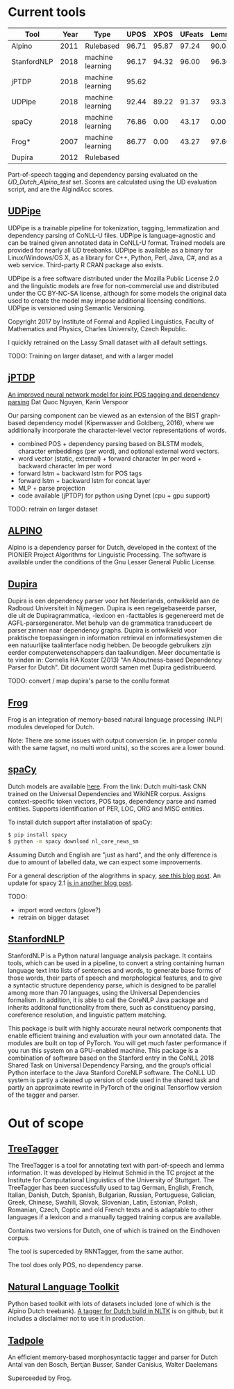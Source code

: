 # Current tools

| Tool    | Year | Type               | UPOS  | XPOS  | UFeats | Lemmas | UAS   | LAS   |
|---------|-----:|--------------------|-------|-------|--------|--------|-------|-------|
| Alpino  | 2011 | Rulebased          | 96.71 | 95.87 | 97.24  | 90.08  | 88.28 | 86.35 |
| StanfordNLP | 2018| machine learning| 96.17 | 94.32 | 96.00  | 96.30  | 90.10 | 86.93 |
| jPTDP   | 2018 | machine learning   | 95.62 |       |        |        | 86.36 | 82.25 |
| UDPipe  | 2018 | machine learning   | 92.44 | 89.22 | 91.37  | 93.32  | 73.93 | 68.34 |
| spaCy   | 2018 | machine learning   | 76.86 | 0.00  | 43.17  | 0.00   | 69.29 | 57.01 |
| Frog\*  | 2007 | machine learning   | 86.77 | 0.00  | 43.27  | 97.60  | 33.71 | 12.42 |
| Dupira  | 2012 | Rulebased          |       |       |        |        |       |       |



Part-of-speech tagging and dependency parsing evaluated on the *UD_Dutch_Alpino_test* set.
Scores are calculated using the UD evaluation script, and are the AlgindAcc scores.

## [UDPipe](http://ufal.mff.cuni.cz/udpipe)

UDPipe is a trainable pipeline for tokenization, tagging, lemmatization and dependency parsing of CoNLL-U files. UDPipe is language-agnostic and can be trained given annotated data in CoNLL-U format. Trained models are provided for nearly all UD treebanks. UDPipe is available as a binary for Linux/Windows/OS X, as a library for C++, Python, Perl, Java, C#, and as a web service. Third-party R CRAN package also exists.

UDPipe is a free software distributed under the Mozilla Public License 2.0 and the linguistic models are free for non-commercial use and distributed under the CC BY-NC-SA license, although for some models the original data used to create the model may impose additional licensing conditions. UDPipe is versioned using Semantic Versioning.

Copyright 2017 by Institute of Formal and Applied Linguistics, Faculty of Mathematics and Physics, Charles University, Czech Republic.

I quickly retrained on the Lassy Small dataset with all default settings.

TODO: Training on larger dataset, and with a larger model

## [jPTDP](https://github.com/datquocnguyen/jPTDP.git)

[An improved neural network model for joint POS tagging and dependency parsing](https://arxiv.org/abs/1807.03955)
Dat Quoc Nguyen, Karin Verspoor

Our parsing component can be viewed as an extension of the BIST graph-based dependency model (Kiperwasser and Goldberg, 2016), where we additionally incorporate the character-level vector representations of words.
* combined POS + dependency parsing based on BiLSTM models, character embeddings (per word), and optional external word vectors.
* word vector (static, external) + forward character lm per word + backward character lm per word
* forward lstm + backward lstm for POS tags
* forward lstm + backward lstm for concat layer
* MLP + parse projection
* code available (jPTDP) for python using Dynet (cpu + gpu support)

TODO: retrain on larger dataset

## [ALPINO](http://www.let.rug.nl/vannoord/alp/Alpino/)

Alpino is a dependency parser for Dutch, developed in the context of the PIONIER Project Algorithms for Linguistic Processing. The software is available under the conditions of the Gnu Lesser General Public License.



## [Dupira](https://ivdnt.org/downloads/taalmaterialen/tstc-dupira)

Dupira is een dependency parser voor het Nederlands, ontwikkeld aan de Radboud Universiteit in Nijmegen. Dupira is een regelgebaseerde parser, die uit de Dupiragrammatica, -lexicon en -facttables is gegenereerd met de AGFL-parsergenerator. Met behulp van de grammatica transduceert de parser zinnen naar dependency graphs. Dupira is ontwikkeld voor praktische toepassingen in information retrieval en informatiesystemen die een natuurlijke taalinterface nodig hebben. De beoogde gebruikers zijn eerder computerwetenschappers dan taalkundigen. Meer documentatie is te vinden in: Cornelis HA Koster (2013) "An Aboutness-based Dependency Parser for Dutch". Dit document wordt samen met Dupira gedistribueerd.

TODO: convert / map dupira's parse to the conllu format


## [Frog](https://languagemachines.github.io/frog/)

Frog is an integration of memory-based natural language processing (NLP) modules developed for Dutch.

Note: There are some issues with output conversion (ie. in proper connlu with the same tagset, no multi word units), so the scores are a lower bound.


## [spaCy](https://spacu.io)

Dutch models are available [here](https://spacy.io/models/nl). From the link:
Dutch multi-task CNN trained on the Universal Dependencies and WikiNER corpus. Assigns context-specific token vectors, POS tags, dependency parse and named entities. Supports identification of PER, LOC, ORG and MISC entities.

To install dutch support after installation of spaCy:
```bash
$ pip install spacy
$ python -m spacy download nl_core_news_sm
```

Assuming Dutch and English are "just as hard", and the only difference is due to amount of labelled data, we can expect some improvements.

For a general description of the alogrithms in spacy, [see this blog post](https://explosion.ai/blog/how-spacy-works).
An update for spacy 2.1 [is in another blog post](https://explosion.ai/blog/spacy-v2-1).

TODO:
* import word vectors (glove?)
* retrain on bigger dataset

## [StanfordNLP](https://stanfordnlp.github.io/stanfordnlp/index.html)

StanfordNLP is a Python natural language analysis package. It contains tools, which can be used in a pipeline, to convert a string containing human language text into lists of sentences and words, to generate base forms of those words, their parts of speech and morphological features, and to give a syntactic structure dependency parse, which is designed to be parallel among more than 70 languages, using the Universal Dependencies formalism. In addition, it is able to call the CoreNLP Java package and inherits additonal functionality from there, such as constituency parsing, coreference resolution, and linguistic pattern matching.

This package is built with highly accurate neural network components that enable efficient training and evaluation with your own annotated data. The modules are built on top of PyTorch. You will get much faster performance if you run this system on a GPU-enabled machine. This package is a combination of software based on the Stanford entry in the CoNLL 2018 Shared Task on Universal Dependency Parsing, and the group’s official Python interface to the Java Stanford CoreNLP software. The CoNLL UD system is partly a cleaned up version of code used in the shared task and partly an approximate rewrite in PyTorch of the original Tensorflow version of the tagger and parser.

# Out of scope

## [TreeTagger](http://www.cis.uni-muenchen.de/~schmid/tools/TreeTagger/)

The TreeTagger is a tool for annotating text with part-of-speech and lemma information. It was developed by Helmut Schmid in the TC project at the Institute for Computational Linguistics of the University of Stuttgart. The TreeTagger has been successfully used to tag German, English, French, Italian, Danish, Dutch, Spanish, Bulgarian, Russian, Portuguese, Galician, Greek, Chinese, Swahili, Slovak, Slovenian, Latin, Estonian, Polish, Romanian, Czech, Coptic and old French texts and is adaptable to other languages if a lexicon and a manually tagged training corpus are available.

Contains two versions for Dutch, one of which is trained on the Eindhoven corpus.

The tool is superceded by RNNTagger, from the same author.

The tool does only POS, no dependency parse.


## [Natural Language Toolkit](https://www.nltk.org/)

Python based toolkit with lots of datasets included (one of which is the Alpino Dutch treebank).
[A tagger for Dutch build in NLTK](https://github.com/evanmiltenburg/Dutch-tagger) is on github, but it includes a disclaimer not to use it in production.


## [Tadpole]()

An efficient memory-based morphosyntactic tagger and parser for Dutch
Antal van den Bosch, Bertjan Busser, Sander Canisius, Walter Daelemans

Superceeded by Frog.
